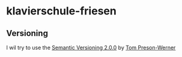 # klavierschule-friesen

## Versioning

I wil try to use the [Semantic Versioning 2.0.0](https://semver.org/) by [Tom Preson-Werner](http://tom.preston-werner.com/)
